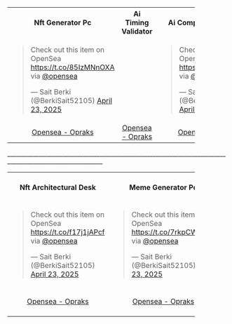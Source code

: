 <table style="width:85%">
  <tr>
    <th style="width:30%">Nft Generator Pc</th>
    <th style="width:30%">Ai Timing Validator</th>
    <th style="width:30%">Ai Computer Startup Pc</th>
  </tr>
  
  <tr>
  <td style="height:40px"><blockquote class="twitter-tweet" data-theme="dark"><p lang="en" dir="ltr">Check out this item on OpenSea <a href="https://t.co/85IzMNnOXA">https://t.co/85IzMNnOXA</a> via <a href="https://twitter.com/opensea?ref_src=twsrc%5Etfw">@opensea</a></p>&mdash; Sait Berki (@BerkiSait52105) <a href="https://twitter.com/BerkiSait52105/status/1914972881060036820?ref_src=twsrc%5Etfw">April 23, 2025</a></blockquote> <script async src="https://platform.twitter.com/widgets.js" charset="utf-8"></script>
 </td>
    
  <td style="height:40px"></td>
    
  <td style="height:40px"><blockquote class="twitter-tweet" data-theme="dark"><p lang="en" dir="ltr">Check out this item on OpenSea <a href="https://t.co/8Ys0r4Tqus">https://t.co/8Ys0r4Tqus</a> via <a href="https://twitter.com/opensea?ref_src=twsrc%5Etfw">@opensea</a></p>&mdash; Sait Berki (@BerkiSait52105) <a href="https://twitter.com/BerkiSait52105/status/1914977865201856899?ref_src=twsrc%5Etfw">April 23, 2025</a></blockquote> <script async src="https://platform.twitter.com/widgets.js" charset="utf-8"></script>
  </td>   
</tr>

  <tr>
    <td style="height:40px"><a href=" https://opensea.io/Opraks" target="_blank"><center>Opensea - Opraks</center></a></td>
    <td style="height:40px"><a href=" https://opensea.io/Opraks" target="_blank"><center>Opensea - Opraks</center></a></td>
    <td style="height:40px"><a href=" https://opensea.io/Opraks" target="_blank"><center>Opensea - Opraks</center></a></td>
  </tr>
</table>
________________________________________________________________________________________________________________
<table style="width:85%">
  <tr>
    <th style="width:30%">Nft Architectural Desk</th>
    <th style="width:30%">Meme Generator Pc</th>
    <th style="width:30%">Nft Create Studio</th>
  </tr>

  <tr>
   <td style="height:40px"><blockquote class="twitter-tweet" data-theme="dark"><p lang="en" dir="ltr">Check out this item on OpenSea <a href="https://t.co/f17j1jAPcf">https://t.co/f17j1jAPcf</a> via <a href="https://twitter.com/opensea?ref_src=twsrc%5Etfw">@opensea</a></p>&mdash; Sait Berki (@BerkiSait52105) <a href="https://twitter.com/BerkiSait52105/status/1914978522365313480?ref_src=twsrc%5Etfw">April 23, 2025</a></blockquote> <script async src="https://platform.twitter.com/widgets.js" charset="utf-8"></script>
 </td>
    
  <td style="height:40px"><blockquote class="twitter-tweet" data-theme="dark"><p lang="en" dir="ltr">Check out this item on OpenSea <a href="https://t.co/7rkpCWuoSS">https://t.co/7rkpCWuoSS</a> via <a href="https://twitter.com/opensea?ref_src=twsrc%5Etfw">@opensea</a></p>&mdash; Sait Berki (@BerkiSait52105) <a href="https://twitter.com/BerkiSait52105/status/1914978852624834698?ref_src=twsrc%5Etfw">April 23, 2025</a></blockquote> <script async src="https://platform.twitter.com/widgets.js" charset="utf-8"></script>
 </td>

  <td style="height:40px">
    
  </td>
  
</tr>

  <tr>
    <td style="height:40px"><a href=" https://opensea.io/Opraks" target="_blank"><center>Opensea - Opraks</center></a></td>
    <td style="height:40px"><a href=" https://opensea.io/Opraks" target="_blank"><center>Opensea - Opraks</center></a></td>
    <td style="height:40px"><a href=" https://opensea.io/Opraks" target="_blank"><center>Opensea - Opraks</center></a></td>
  </tr>
</table>
